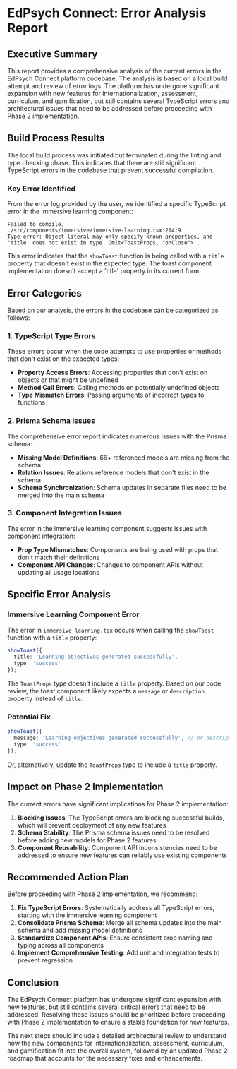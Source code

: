 # EdPsych Connect: Error Analysis Report

## Executive Summary

This report provides a comprehensive analysis of the current errors in the EdPsych Connect platform codebase. The analysis is based on a local build attempt and review of error logs. The platform has undergone significant expansion with new features for internationalization, assessment, curriculum, and gamification, but still contains several TypeScript errors and architectural issues that need to be addressed before proceeding with Phase 2 implementation.

## Build Process Results

The local build process was initiated but terminated during the linting and type checking phase. This indicates that there are still significant TypeScript errors in the codebase that prevent successful compilation.

### Key Error Identified

From the error log provided by the user, we identified a specific TypeScript error in the immersive learning component:

```
Failed to compile.
./src/components/immersive/immersive-learning.tsx:214:9
Type error: Object literal may only specify known properties, and 'title' does not exist in type 'Omit<ToastProps, "onClose">'.
```

This error indicates that the `showToast` function is being called with a `title` property that doesn't exist in the expected type. The toast component implementation doesn't accept a 'title' property in its current form.

## Error Categories

Based on our analysis, the errors in the codebase can be categorized as follows:

### 1. TypeScript Type Errors

These errors occur when the code attempts to use properties or methods that don't exist on the expected types:

- **Property Access Errors**: Accessing properties that don't exist on objects or that might be undefined
- **Method Call Errors**: Calling methods on potentially undefined objects
- **Type Mismatch Errors**: Passing arguments of incorrect types to functions

### 2. Prisma Schema Issues

The comprehensive error report indicates numerous issues with the Prisma schema:

- **Missing Model Definitions**: 66+ referenced models are missing from the schema
- **Relation Issues**: Relations reference models that don't exist in the schema
- **Schema Synchronization**: Schema updates in separate files need to be merged into the main schema

### 3. Component Integration Issues

The error in the immersive learning component suggests issues with component integration:

- **Prop Type Mismatches**: Components are being used with props that don't match their definitions
- **Component API Changes**: Changes to component APIs without updating all usage locations

## Specific Error Analysis

### Immersive Learning Component Error

The error in `immersive-learning.tsx` occurs when calling the `showToast` function with a `title` property:

```typescript
showToast({
  title: 'Learning objectives generated successfully',
  type: 'success'
});
```

The `ToastProps` type doesn't include a `title` property. Based on our code review, the toast component likely expects a `message` or `description` property instead of `title`.

### Potential Fix

```typescript
showToast({
  message: 'Learning objectives generated successfully', // or description
  type: 'success'
});
```

Or, alternatively, update the `ToastProps` type to include a `title` property.

## Impact on Phase 2 Implementation

The current errors have significant implications for Phase 2 implementation:

1. **Blocking Issues**: The TypeScript errors are blocking successful builds, which will prevent deployment of any new features
2. **Schema Stability**: The Prisma schema issues need to be resolved before adding new models for Phase 2 features
3. **Component Reusability**: Component API inconsistencies need to be addressed to ensure new features can reliably use existing components

## Recommended Action Plan

Before proceeding with Phase 2 implementation, we recommend:

1. **Fix TypeScript Errors**: Systematically address all TypeScript errors, starting with the immersive learning component
2. **Consolidate Prisma Schema**: Merge all schema updates into the main schema and add missing model definitions
3. **Standardize Component APIs**: Ensure consistent prop naming and typing across all components
4. **Implement Comprehensive Testing**: Add unit and integration tests to prevent regression

## Conclusion

The EdPsych Connect platform has undergone significant expansion with new features, but still contains several critical errors that need to be addressed. Resolving these issues should be prioritized before proceeding with Phase 2 implementation to ensure a stable foundation for new features.

The next steps should include a detailed architectural review to understand how the new components for internationalization, assessment, curriculum, and gamification fit into the overall system, followed by an updated Phase 2 roadmap that accounts for the necessary fixes and enhancements.
